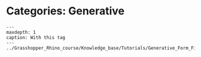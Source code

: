 # Categories: Generative

```{toctree}
---
maxdepth: 1
caption: With this tag
---
../Grasshopper_Rhino_course/Knowledge_base/Tutorials/Generative_Form_Finding_with_Kangaroo_Physics/!index.md
```
